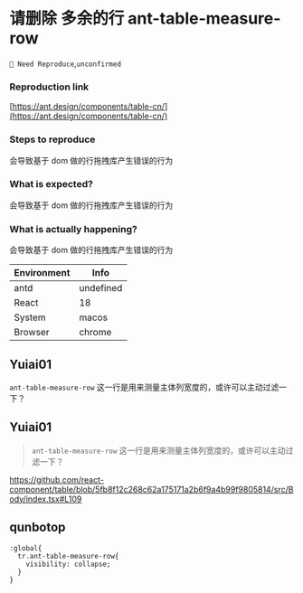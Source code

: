 # 请删除 多余的行 ant-table-measure-row

`🤔 Need Reproduce`,`unconfirmed`

### Reproduction link

[https://ant.design/components/table-cn/](https://ant.design/components/table-cn/)

### Steps to reproduce

会导致基于 dom 做的行拖拽库产生错误的行为

### What is expected?

会导致基于 dom 做的行拖拽库产生错误的行为

### What is actually happening?

会导致基于 dom 做的行拖拽库产生错误的行为

| Environment | Info      |
| ----------- | --------- |
| antd        | undefined |
| React       | 18        |
| System      | macos     |
| Browser     | chrome    |

<!-- generated by ant-design-issue-helper. DO NOT REMOVE -->

## Yuiai01

`ant-table-measure-row` 这一行是用来测量主体列宽度的，或许可以主动过滤一下？

## Yuiai01

> `ant-table-measure-row` 这一行是用来测量主体列宽度的，或许可以主动过滤一下？

https://github.com/react-component/table/blob/5fb8f12c268c62a175171a2b6f9a4b99f9805814/src/Body/index.tsx#L109

## qunbotop

```
:global{
  tr.ant-table-measure-row{
    visibility: collapse;
  }
}
```
